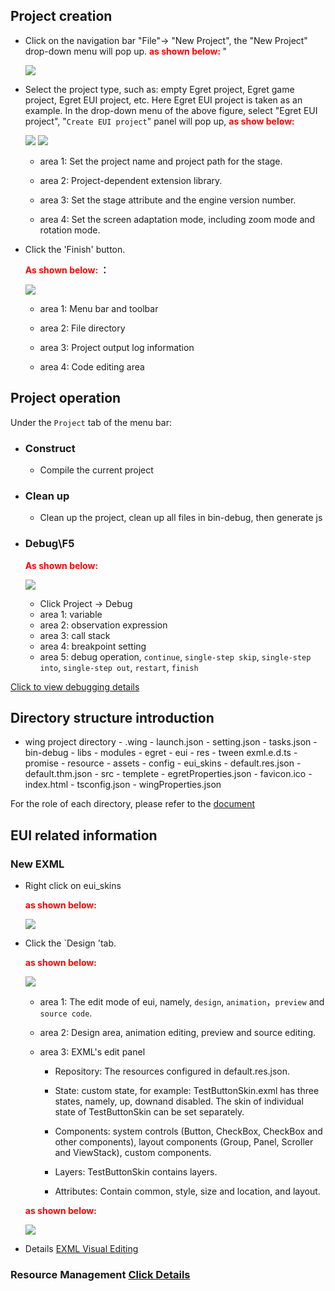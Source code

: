 
## Project creation
- Click on the navigation bar "File"-> "New Project", the "New Project" drop-down menu will pop up. **<font color=red> as shown below: </font>**"
	
	![](20170904171649.png)

- Select the project type, such as: empty Egret project, Egret game project, Egret EUI project, etc. Here Egret EUI project is taken as an example. In the drop-down menu of the above figure, select "Egret EUI project", "`Create EUI project`" panel will pop up, **<font color=red> as show below: </font>**

	![](20170904172957.png)
	![](20170904173224.png)
	
   - area 1: Set the project name and project path for the stage.

   - area 2: Project-dependent extension library.

   - area 3: Set the stage attribute and the engine version number.

   - area 4: Set the screen adaptation mode, including zoom mode and rotation mode.

- Click the 'Finish' button.

	**<font color=red>As shown below: </font>：**
	
	![](20170904174006.png)

   - area 1: Menu bar and toolbar

   - area 2: File directory

   - area 3: Project output log information
   	   
   - area 4: Code editing area
	

## Project operation

Under the `Project` tab of the menu bar:
	
- ### Construct
	- Compile the current project  

- ### Clean up
	- Clean up the project, clean up all files in bin-debug, then generate js

- ### Debug\F5
  **<font color=red> As shown below:</font>**
  	  
  ![](20170904174612.png)
   - Click Project -> Debug 
   - area 1: variable
   - area 2: observation expression
   - area 3: call stack
   - area 4: breakpoint setting
   - area 5: debug operation, `continue`, `single-step skip`, `single-step into`, `single-step out`, `restart`, `finish`

[Click to view debugging details](../debug/inspector/README.md) 	



## Directory structure introduction
- wing project directory
		- .wing
			- launch.json
			- setting.json
			- tasks.json
		- bin-debug
		- libs
			- modules
				- egret
				- eui
				- res
				- tween
				exml.e.d.ts
		- promise
		- resource
			- assets
			- config
			- eui_skins
			- default.res.json
			- default.thm.json
		- src
		- templete
		- egretProperties.json
		- favicon.ico
		- index.html
		- tsconfig.json
		- wingProperties.json
		
For the role of each directory, please refer to the [document](../../Engine2D/getStarted/helloWorld)

## EUI related information

### New EXML
+ Right click on eui_skins

	**<font color=red>as shown below: </font>**

	![](20170904181052.png)
+ Click the `Design 'tab.

  **<font color=red> as shown below: </font>**

	![](20170905093913.png)
	
	
	- area 1: The edit mode of eui, namely, `design`, `animation`，`preview` and `source code`.
	
	- area 2: Design area, animation editing, preview and source editing.
	
	- area 3: EXML's edit panel		
	    - Repository: The resources configured in default.res.json.
		
		- State: custom state, for example: TestButtonSkin.exml has three states, namely, up, downand disabled. The skin of individual state of TestButtonSkin can be set separately.
		
		- Components: system controls (Button, CheckBox, CheckBox and other components), layout components (Group, Panel, Scroller and ViewStack), custom components.
		
		- Layers: TestButtonSkin contains layers.
		
		- Attributes: Contain common, style, size and location, and layout.
		
  **<font color=red> as shown below: </font>**

	![](20170904181052.png)
		
	

- Details [EXML Visual Editing](../editor/exml/README.md) 

### Resource Management [Click Details](../editor/resdepot/README.md) 

